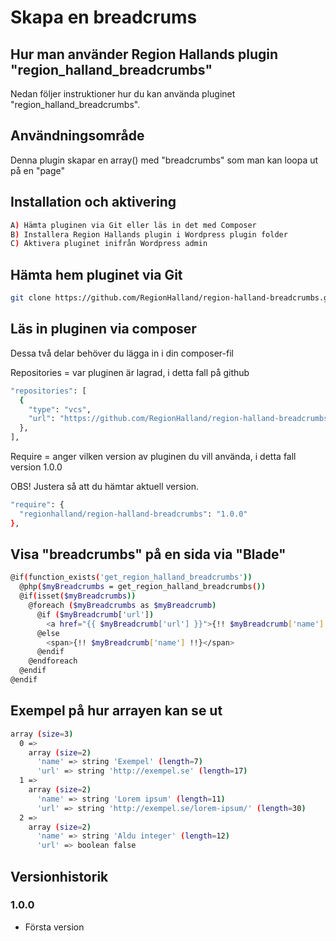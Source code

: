 # Skapa en breadcrums

## Hur man använder Region Hallands plugin "region_halland_breadcrumbs"

Nedan följer instruktioner hur du kan använda pluginet "region_halland_breadcrumbs".


## Användningsområde

Denna plugin skapar en array() med "breadcrumbs" som man kan loopa ut på en "page"


## Installation och aktivering

```sh
A) Hämta pluginen via Git eller läs in det med Composer
B) Installera Region Hallands plugin i Wordpress plugin folder
C) Aktivera pluginet inifrån Wordpress admin
```


## Hämta hem pluginet via Git

```sh
git clone https://github.com/RegionHalland/region-halland-breadcrumbs.git
```


## Läs in pluginen via composer

Dessa två delar behöver du lägga in i din composer-fil

Repositories = var pluginen är lagrad, i detta fall på github

```sh
"repositories": [
  {
    "type": "vcs",
    "url": "https://github.com/RegionHalland/region-halland-breadcrumbs.git"
  },
],
```
Require = anger vilken version av pluginen du vill använda, i detta fall version 1.0.0

OBS! Justera så att du hämtar aktuell version.

```sh
"require": {
  "regionhalland/region-halland-breadcrumbs": "1.0.0"
},
```


## Visa "breadcrumbs" på en sida via "Blade"

```sh
@if(function_exists('get_region_halland_breadcrumbs'))
  @php($myBreadcrumbs = get_region_halland_breadcrumbs()) 
  @if(isset($myBreadcrumbs))
    @foreach ($myBreadcrumbs as $myBreadcrumb)
      @if ($myBreadcrumb['url'])
        <a href="{{ $myBreadcrumb['url'] }}">{!! $myBreadcrumb['name'] !!}</a>
      @else
        <span>{!! $myBreadcrumb['name'] !!}</span>
      @endif
    @endforeach 
  @endif
@endif
```


## Exempel på hur arrayen kan se ut

```sh
array (size=3)
  0 => 
    array (size=2)
      'name' => string 'Exempel' (length=7)
      'url' => string 'http://exempel.se' (length=17)
  1 => 
    array (size=2)
      'name' => string 'Lorem ipsum' (length=11)
      'url' => string 'http://exempel.se/lorem-ipsum/' (length=30)
  2 => 
    array (size=2)
      'name' => string 'Aldu integer' (length=12)
      'url' => boolean false
```

## Versionhistorik

### 1.0.0
- Första version
